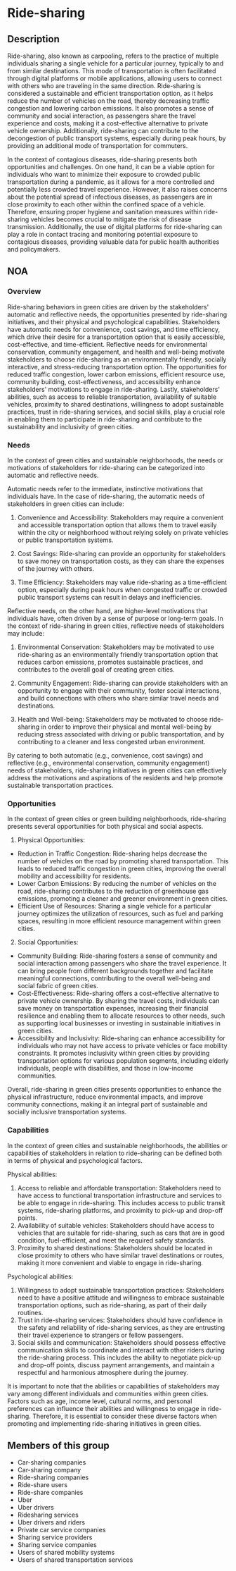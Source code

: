 # Ride-sharing

## Description

Ride-sharing, also known as carpooling, refers to the practice of multiple individuals sharing a single vehicle for a particular journey, typically to and from similar destinations. This mode of transportation is often facilitated through digital platforms or mobile applications, allowing users to connect with others who are traveling in the same direction. Ride-sharing is considered a sustainable and efficient transportation option, as it helps reduce the number of vehicles on the road, thereby decreasing traffic congestion and lowering carbon emissions. It also promotes a sense of community and social interaction, as passengers share the travel experience and costs, making it a cost-effective alternative to private vehicle ownership. Additionally, ride-sharing can contribute to the decongestion of public transport systems, especially during peak hours, by providing an additional mode of transportation for commuters.

In the context of contagious diseases, ride-sharing presents both opportunities and challenges. On one hand, it can be a viable option for individuals who want to minimize their exposure to crowded public transportation during a pandemic, as it allows for a more controlled and potentially less crowded travel experience. However, it also raises concerns about the potential spread of infectious diseases, as passengers are in close proximity to each other within the confined space of a vehicle. Therefore, ensuring proper hygiene and sanitation measures within ride-sharing vehicles becomes crucial to mitigate the risk of disease transmission. Additionally, the use of digital platforms for ride-sharing can play a role in contact tracing and monitoring potential exposure to contagious diseases, providing valuable data for public health authorities and policymakers.

## NOA

### Overview

Ride-sharing behaviors in green cities are driven by the stakeholders' automatic and reflective needs, the opportunities presented by ride-sharing initiatives, and their physical and psychological capabilities. Stakeholders have automatic needs for convenience, cost savings, and time efficiency, which drive their desire for a transportation option that is easily accessible, cost-effective, and time-efficient. Reflective needs for environmental conservation, community engagement, and health and well-being motivate stakeholders to choose ride-sharing as an environmentally friendly, socially interactive, and stress-reducing transportation option. The opportunities for reduced traffic congestion, lower carbon emissions, efficient resource use, community building, cost-effectiveness, and accessibility enhance stakeholders' motivations to engage in ride-sharing. Lastly, stakeholders' abilities, such as access to reliable transportation, availability of suitable vehicles, proximity to shared destinations, willingness to adopt sustainable practices, trust in ride-sharing services, and social skills, play a crucial role in enabling them to participate in ride-sharing and contribute to the sustainability and inclusivity of green cities.

### Needs

In the context of green cities and sustainable neighborhoods, the needs or motivations of stakeholders for ride-sharing can be categorized into automatic and reflective needs.

Automatic needs refer to the immediate, instinctive motivations that individuals have. In the case of ride-sharing, the automatic needs of stakeholders in green cities can include:

1. Convenience and Accessibility: Stakeholders may require a convenient and accessible transportation option that allows them to travel easily within the city or neighborhood without relying solely on private vehicles or public transportation systems.

2. Cost Savings: Ride-sharing can provide an opportunity for stakeholders to save money on transportation costs, as they can share the expenses of the journey with others.

3. Time Efficiency: Stakeholders may value ride-sharing as a time-efficient option, especially during peak hours when congested traffic or crowded public transport systems can result in delays and inefficiencies.

Reflective needs, on the other hand, are higher-level motivations that individuals have, often driven by a sense of purpose or long-term goals. In the context of ride-sharing in green cities, reflective needs of stakeholders may include:

1. Environmental Conservation: Stakeholders may be motivated to use ride-sharing as an environmentally friendly transportation option that reduces carbon emissions, promotes sustainable practices, and contributes to the overall goal of creating green cities.

2. Community Engagement: Ride-sharing can provide stakeholders with an opportunity to engage with their community, foster social interactions, and build connections with others who share similar travel needs and destinations.

3. Health and Well-being: Stakeholders may be motivated to choose ride-sharing in order to improve their physical and mental well-being by reducing stress associated with driving or public transportation, and by contributing to a cleaner and less congested urban environment.

By catering to both automatic (e.g., convenience, cost savings) and reflective (e.g., environmental conservation, community engagement) needs of stakeholders, ride-sharing initiatives in green cities can effectively address the motivations and aspirations of the residents and help promote sustainable transportation practices.

### Opportunities

In the context of green cities or green building neighborhoods, ride-sharing presents several opportunities for both physical and social aspects. 

1. Physical Opportunities:
- Reduction in Traffic Congestion: Ride-sharing helps decrease the number of vehicles on the road by promoting shared transportation. This leads to reduced traffic congestion in green cities, improving the overall mobility and accessibility for residents.
- Lower Carbon Emissions: By reducing the number of vehicles on the road, ride-sharing contributes to the reduction of greenhouse gas emissions, promoting a cleaner and greener environment in green cities.
- Efficient Use of Resources: Sharing a single vehicle for a particular journey optimizes the utilization of resources, such as fuel and parking spaces, resulting in more efficient resource management within green cities.

2. Social Opportunities:
- Community Building: Ride-sharing fosters a sense of community and social interaction among passengers who share the travel experience. It can bring people from different backgrounds together and facilitate meaningful connections, contributing to the overall well-being and social fabric of green cities.
- Cost-Effectiveness: Ride-sharing offers a cost-effective alternative to private vehicle ownership. By sharing the travel costs, individuals can save money on transportation expenses, increasing their financial resilience and enabling them to allocate resources to other needs, such as supporting local businesses or investing in sustainable initiatives in green cities.
- Accessibility and Inclusivity: Ride-sharing can enhance accessibility for individuals who may not have access to private vehicles or face mobility constraints. It promotes inclusivity within green cities by providing transportation options for various population segments, including elderly individuals, people with disabilities, and those in low-income communities.

Overall, ride-sharing in green cities presents opportunities to enhance the physical infrastructure, reduce environmental impacts, and improve community connections, making it an integral part of sustainable and socially inclusive transportation systems.

### Capabilities

In the context of green cities and sustainable neighborhoods, the abilities or capabilities of stakeholders in relation to ride-sharing can be defined both in terms of physical and psychological factors. 

Physical abilities: 
1. Access to reliable and affordable transportation: Stakeholders need to have access to functional transportation infrastructure and services to be able to engage in ride-sharing. This includes access to public transit systems, ride-sharing platforms, and proximity to pick-up and drop-off points.
2. Availability of suitable vehicles: Stakeholders should have access to vehicles that are suitable for ride-sharing, such as cars that are in good condition, fuel-efficient, and meet the required safety standards.
3. Proximity to shared destinations: Stakeholders should be located in close proximity to others who have similar travel destinations or routes, making it more convenient and viable to engage in ride-sharing.

Psychological abilities:
1. Willingness to adopt sustainable transportation practices: Stakeholders need to have a positive attitude and willingness to embrace sustainable transportation options, such as ride-sharing, as part of their daily routines.
2. Trust in ride-sharing services: Stakeholders should have confidence in the safety and reliability of ride-sharing services, as they are entrusting their travel experience to strangers or fellow passengers.
3. Social skills and communication: Stakeholders should possess effective communication skills to coordinate and interact with other riders during the ride-sharing process. This includes the ability to negotiate pick-up and drop-off points, discuss payment arrangements, and maintain a respectful and harmonious atmosphere during the journey.

It is important to note that the abilities or capabilities of stakeholders may vary among different individuals and communities within green cities. Factors such as age, income level, cultural norms, and personal preferences can influence their abilities and willingness to engage in ride-sharing. Therefore, it is essential to consider these diverse factors when promoting and implementing ride-sharing initiatives in green cities.

## Members of this group

* Car-sharing companies
* Car-sharing company
* Ride-sharing companies
* Ride-share users
* Ride-share companies
* Uber
* Uber drivers
* Ridesharing services
* Uber drivers and riders
* Private car service companies
* Sharing service providers
* Sharing service companies
* Users of shared mobility systems
* Users of shared transportation services